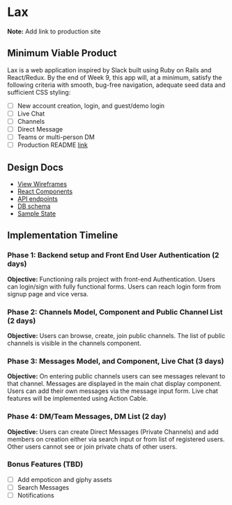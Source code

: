 # Lax

**Note:** Add link to production site

## Minimum Viable Product

Lax is a web application inspired by Slack built using Ruby on Rails
and React/Redux.  By the end of Week 9, this app will, at a minimum, satisfy the
following criteria with smooth, bug-free navigation, adequate seed data and
sufficient CSS styling:

- [ ] New account creation, login, and guest/demo login
- [ ] Live Chat
- [ ] Channels
- [ ] Direct Message
- [ ] Teams or multi-person DM
- [ ] Production README [link](#)

## Design Docs
* [View Wireframes][wireframes]
* [React Components][components]
* [API endpoints][api-endpoints]
* [DB schema][schema]
* [Sample State][sample-state]

[wireframes]: ./wireframes
[components]: ./component-hierarchy.md
[sample-state]: ./sample-state.md
[api-endpoints]: ./api-endpoints.md
[schema]: ./schema.md

## Implementation Timeline

### Phase 1: Backend setup and Front End User Authentication (2 days)

**Objective:** Functioning rails project with front-end Authentication. Users can login/sign with fully functional forms. Users can reach login form from signup page and vice versa.

### Phase 2: Channels Model, Component and Public Channel List (2 days)

**Objective:** Users can browse, create, join public channels. The list of public channels is visible in the channels component.

### Phase 3:  Messages Model, and Component, Live Chat (3 days)

**Objective:** On entering public channels users can see messages relevant to that channel. Messages are displayed in the main chat display component. Users can add their own messages via the message input form. Live chat features will be implemented using Action Cable.

### Phase 4: DM/Team Messages, DM List (2 day)

**Objective:** Users can create Direct Messages (Private Channels) and add members on creation either via search input or from list of registered users. Other users cannot see or join private chats of other users.


### Bonus Features (TBD)
- [ ] Add empoticon and giphy assets
- [ ] Search Messages
- [ ] Notifications
